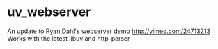 uv_webserver
=======================

An update to Ryan Dahl's webserver demo http://vimeo.com/24713213
Works with the latest libuv and http-parser





